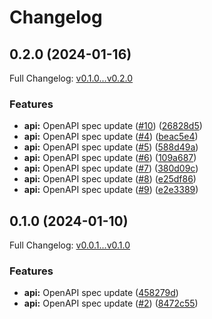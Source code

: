 # Changelog

## 0.2.0 (2024-01-16)

Full Changelog: [v0.1.0...v0.2.0](https://github.com/dubinc/dub-node/compare/v0.1.0...v0.2.0)

### Features

* **api:** OpenAPI spec update ([#10](https://github.com/dubinc/dub-node/issues/10)) ([26828d5](https://github.com/dubinc/dub-node/commit/26828d527d00d179f2e2026f207a6e9b8299b024))
* **api:** OpenAPI spec update ([#4](https://github.com/dubinc/dub-node/issues/4)) ([beac5e4](https://github.com/dubinc/dub-node/commit/beac5e47e0c6e3c2f601aa06ce9ed0810a5d7464))
* **api:** OpenAPI spec update ([#5](https://github.com/dubinc/dub-node/issues/5)) ([588d49a](https://github.com/dubinc/dub-node/commit/588d49ad52a1735f08dbf2a497750fea9453f758))
* **api:** OpenAPI spec update ([#6](https://github.com/dubinc/dub-node/issues/6)) ([109a687](https://github.com/dubinc/dub-node/commit/109a68740a1d00c0447a27659c1b6efe0e35a724))
* **api:** OpenAPI spec update ([#7](https://github.com/dubinc/dub-node/issues/7)) ([380d09c](https://github.com/dubinc/dub-node/commit/380d09cc9c2b8f6bda95810fcf60b71e4b97fbac))
* **api:** OpenAPI spec update ([#8](https://github.com/dubinc/dub-node/issues/8)) ([e25df86](https://github.com/dubinc/dub-node/commit/e25df86e5a85540461d612e53b943c4c9c535224))
* **api:** OpenAPI spec update ([#9](https://github.com/dubinc/dub-node/issues/9)) ([e2e3389](https://github.com/dubinc/dub-node/commit/e2e33890709702bf1acb1a00234b4392e7d31b3d))

## 0.1.0 (2024-01-10)

Full Changelog: [v0.0.1...v0.1.0](https://github.com/dubinc/dub-node/compare/v0.0.1...v0.1.0)

### Features

* **api:** OpenAPI spec update ([458279d](https://github.com/dubinc/dub-node/commit/458279daf1ee67a3d0d1c27ef5ffb686bcd49fc1))
* **api:** OpenAPI spec update ([#2](https://github.com/dubinc/dub-node/issues/2)) ([8472c55](https://github.com/dubinc/dub-node/commit/8472c55033077b41ece1e00d1dfe1fd9c15722d5))
